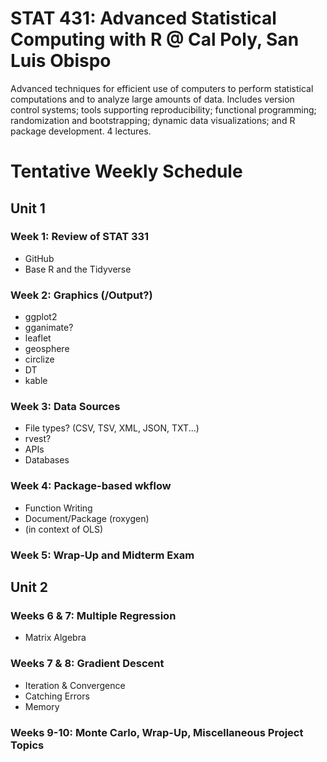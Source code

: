 # STAT 431: Advanced Statistical Computing with R @ Cal Poly, San Luis Obispo

Advanced techniques for efficient use of computers to perform statistical computations and to analyze large amounts of data. Includes version control systems; tools supporting reproducibility; functional programming; randomization and bootstrapping; dynamic data visualizations; and R package development. 4 lectures.

# Tentative Weekly Schedule

## Unit 1

### Week 1: Review of STAT 331

* GitHub
* Base R and the Tidyverse

### Week 2: Graphics (/Output?)

* ggplot2
* gganimate?
* leaflet
* geosphere
* circlize
* DT
* kable

### Week 3: Data Sources

* File types? (CSV, TSV, XML, JSON, TXT...)
* rvest?
* APIs
* Databases

### Week 4: Package-based wkflow

* Function Writing
* Document/Package (roxygen)
* (in context of OLS)


### Week 5: Wrap-Up and Midterm Exam

## Unit 2

### Weeks 6 & 7: Multiple Regression

* Matrix Algebra


### Weeks 7 & 8:  Gradient Descent

* Iteration & Convergence
* Catching Errors
* Memory

### Weeks 9-10: Monte Carlo, Wrap-Up, Miscellaneous Project Topics
